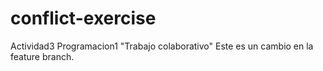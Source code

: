 # conflict-exercise
Actividad3 Programacion1 "Trabajo colaborativo"
Este es un cambio en la feature branch.